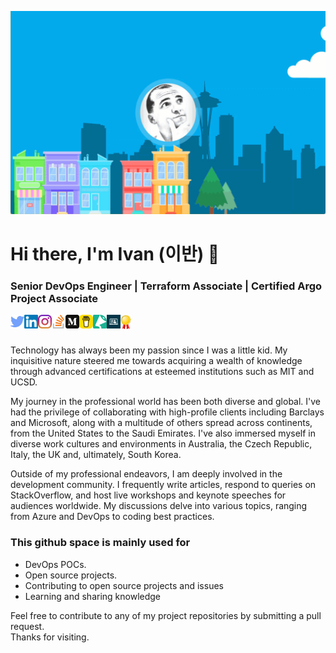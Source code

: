 ![Main](assets/header.gif)

# Hi there, I'm Ivan (이반) 👋
### Senior DevOps Engineer | Terraform Associate | Certified Argo Project Associate

<a href="https://twitter.com/gtrekter" target="_blank">
  <img align="left" alt="Twitter" width="22px" src="https://raw.githubusercontent.com/GTRekter/GTRekter/master/assets/twitter.svg" />
</a>
<a href="https://www.linkedin.com/in/ivanporta/" target="_blank">
  <img align="left" alt="Twitter" width="22px" src="https://raw.githubusercontent.com/GTRekter/GTRekter/master/assets/linkedin.svg" />
</a>
<a href="https://www.instagram.com/gtrekter/" target="_blank">
  <img align="left" alt="Twitter" width="22px" src="https://raw.githubusercontent.com/GTRekter/GTRekter/master/assets/instagram.svg" />
</a>
<a href="https://stackoverflow.com/users/6613232/ivan-porta" target="_blank">
  <img align="left" alt="Twitter" width="22px" src="https://raw.githubusercontent.com/GTRekter/GTRekter/master/assets/stackoverflow.svg" />
</a>
<a href="https://gtrekter.medium.com/" target="_blank">
  <img align="left" alt="Twitter" width="22px" src="https://raw.githubusercontent.com/GTRekter/GTRekter/master/assets/medium.svg" />
</a>
<a href="https://www.buymeacoffee.com/GTRekter/" target="_blank">
  <img align="left" alt="Twitter" width="22px" src="https://raw.githubusercontent.com/GTRekter/GTRekter/master/assets/buymeacoffee.png" />
</a>
<a href="https://sessionize.com/ivanporta/" target="_blank">
  <img align="left" alt="Sessionize" width="22px" src="https://raw.githubusercontent.com/GTRekter/GTRekter/master/assets/sessionize.png" />
</a>
<a href="https://www.codementor.io/@ivanportaweb" target="_blank">
  <img align="left" alt="Codementor" width="22px" src="https://raw.githubusercontent.com/GTRekter/GTRekter/master/assets/codementor.png" />
</a>
<a href="https://www.credly.com/users/ivan-porta/badges" target="_blank">
  <img align="left" alt="Certifications" width="17px" src="https://raw.githubusercontent.com/GTRekter/GTRekter/master/assets/certification.png" />
</a>
<br/><br/>

Technology has always been my passion since I was a little kid. My inquisitive nature steered me towards acquiring a wealth of knowledge through advanced certifications at esteemed institutions such as MIT and UCSD.

My journey in the professional world has been both diverse and global. I've had the privilege of collaborating with high-profile clients including Barclays and Microsoft, along with a multitude of others spread across continents, from the United States to the Saudi Emirates. I've also immersed myself in diverse work cultures and environments in Australia, the Czech Republic, Italy, the UK and, ultimately, South Korea.

Outside of my professional endeavors, I am deeply involved in the development community. I frequently write articles, respond to queries on StackOverflow, and host live workshops and keynote speeches for audiences worldwide. My discussions delve into various topics, ranging from Azure and DevOps to coding best practices.

### This github space is mainly used for

- DevOps POCs.
- Open source projects.
- Contributing to open source projects and issues
- Learning and sharing knowledge

Feel free to contribute to any of my project repositories by submitting a pull request.  
Thanks for visiting. 
